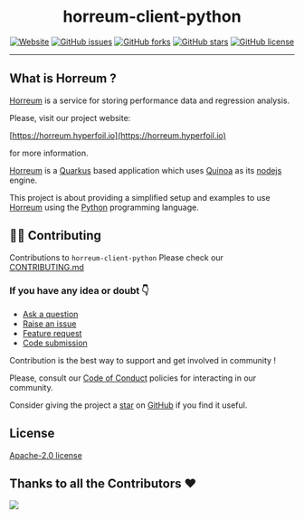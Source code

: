 <div align="center">

# horreum-client-python

<a href="https://horreum.hyperfoil.io/"><img alt="Website" src="https://img.shields.io/website?up_message=live&url=https%3A%2F%2Fhorreum.hyperfoil.io/"></a>
<a href="https://github.com/Hyperfoil/horreum-client-python/issues"><img alt="GitHub issues" src="https://img.shields.io/github/issues/Hyperfoil/horreum-client-python"></a>
<a href="https://github.com/Hyperfoil/horreum-client-python/fork"><img alt="GitHub forks" src="https://img.shields.io/github/forks/Hyperfoil/horreum-client-python"></a>
<a href="https://github.com/Hyperfoil/horreum-client-python/stargazers"><img alt="GitHub stars" src="https://img.shields.io/github/stars/Hyperfoil/horreum-client-python"></a>
<a href="https://github.com/Hyperfoil/horreum-client-python/blob/main/LICENSE"><img alt="GitHub license" src="https://img.shields.io/github/license/Hyperfoil/horreum-client-python"></a> 

</div>

---
## What is Horreum ?

[Horreum](https://github.com/Hyperfoil/Horreum) is a service for storing performance data and regression analysis.

Please, visit our project website: 

[https://horreum.hyperfoil.io](https://horreum.hyperfoil.io)

for more information.

[Horreum](https://github.com/Hyperfoil/Horreum) is a [Quarkus](https://quarkus.io/) based application which uses
[Quinoa](https://quarkiverse.github.io/quarkiverse-docs/quarkus-quinoa/dev/) as its [nodejs](https://nodejs.org/en) engine.

This project is about providing a simplified setup and examples to use 
[Horreum](https://github.com/Hyperfoil/Horreum) using the [Python](https://www.python.org/) programming language.

## 🧑‍💻 Contributing

Contributions to `horreum-client-python` Please check our [CONTRIBUTING.md](./CONTRIBUTING.md)

### If you have any idea or doubt 👇

* [Ask a question](https://github.com/Hyperfoil/horreum-client-python/discussions)
* [Raise an issue](https://github.com/Hyperfoil/horreum-client-python/issues)
* [Feature request](https://github.com/Hyperfoil/horreum-client-python/issues)
* [Code submission](https://github.com/Hyperfoil/horreum-client-python/pulls)

Contribution is the best way to support and get involved in community !

Please, consult our [Code of Conduct](./CODE_OF_CONDUCT.md) policies for interacting in our
community.

Consider giving the project a [star](https://github.com/Hyperfoil/horreum-client-python/stargazers) on
[GitHub](https://github.com/Hyperfoil/horreum-client-python/) if you find it useful.

## License

[Apache-2.0 license](https://opensource.org/licenses/Apache-2.0)

## Thanks to all the Contributors ❤️

<img src="https://contrib.rocks/image?repo=Hyperfoil/horreum-client-python" />
